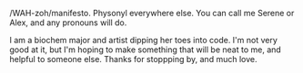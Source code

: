 /WAH-zoh/manifesto. Physonyl everywhere else.
You can call me Serene or Alex, and any pronouns will do.

I am a biochem major and artist dipping her toes into code. I'm not very good at it, but I'm hoping to make something that will be neat to me, and helpful to someone else. Thanks for stoppping by, and much love.
